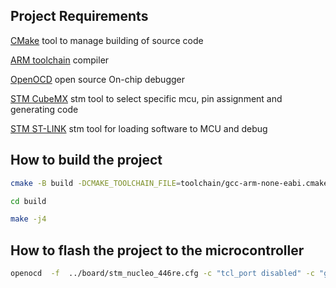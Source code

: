 ## Project Requirements

[CMake](https://cmake.org/download/) tool to manage building of source code

[ARM toolchain](https://learn.arm.com/install-guides/gcc/arm-gnu/) compiler 

[OpenOCD](https://openocd.org)  open source On-chip debugger 

[STM CubeMX](https://www.st.com/en/development-tools/stm32cubemx.html) stm tool to select specific mcu, pin assignment and generating code 

[STM ST-LINK](https://www.st.com/en/development-tools/stsw-link004.html) stm tool for loading software to MCU and debug

## How to build the project

```bash
cmake -B build -DCMAKE_TOOLCHAIN_FILE=toolchain/gcc-arm-none-eabi.cmake -DCMAKE_BUILD_TYPE=Debug -DCMAKE_EXPORT_COMPILE_COMMANDS=true

cd build

make -j4
```

## How to flash the project to the microcontroller

```bash
openocd  -f  ../board/stm_nucleo_446re.cfg -c "tcl_port disabled" -c "gdb_port disabled" -c "tcl_port disabled" -c "program \"stm32fieldorientedcontroller.elf\"" -c reset -c shutdown
```
